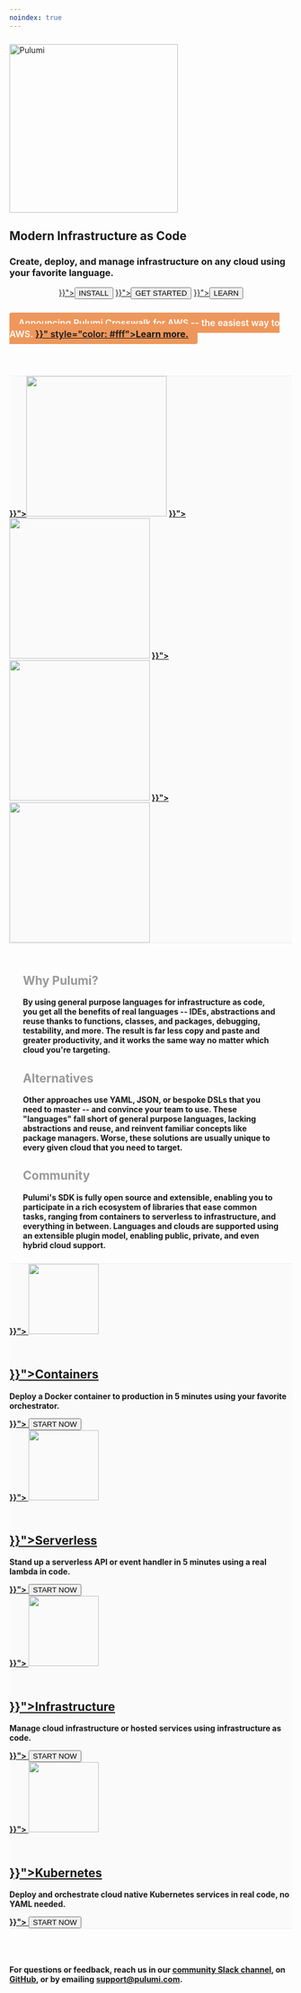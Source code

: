 ```yaml
---
noindex: true
---
```


<div class="card-table" style="margin-top: 24px">
    <a href="https://www.pulumi.com"><img src="/images/logo/logo.svg" alt="Pulumi" width="300"></a>
    <h2 class="get-to-the-cloud no-anchor">
        Modern Infrastructure as Code
    </h2>
    <h3 class="get-to-the-cloud-sub no-anchor">
        Create, deploy, and manage infrastructure on any cloud using your favorite language.
    </h3>
    <p style="text-align: center; margin-bottom: 0">
        <a href="{{< relref "/quickstart/install.md" >}}"><button class="button primary">INSTALL</button></a>
        <a href="{{< relref "/quickstart" >}}"><button class="button primary">GET STARTED</button></a>
        <a href="{{< relref "/reference" >}}"><button class="button primary">LEARN</button></a>
    </p>
    <p style="margin-top: 32px;">
        <span style="font-weight: 600; background-color: #ee975c; border-radius: 4px; color: #fff; padding: 8px 16px; font-size: 16px">
            Announcing Pulumi Crosswalk for AWS -- the easiest way to AWS.
            <a href="{{< relref "/reference/crosswalk/aws/_index.md" >}}" style="color: #fff"><b>Learn more.</a>
        </span>
    </p>
</div>

<div class="card-table" style="background: #fafafa; margin: 64px 0 0 0; border-top: 1px solid #eee">
    <div class="mdl-card mdl-shadow--2dp get-started-card">
        <a href="{{< relref "/quickstart/aws" >}}"><img src="/images/quickstart/aws-purple.png" style="width: 250px"></a>
        <a href="{{< relref "/quickstart/azure" >}}"><img src="/images/quickstart/azure-purple.png" style="width: 250px"></a>
        <a href="{{< relref "/quickstart/gcp" >}}"><img src="/images/quickstart/gcp-purple.png" style="width: 250px"></a>
        <a href="{{< relref "/quickstart/kubernetes" >}}"><img src="/images/quickstart/k8s-purple.png" style="width: 250px"></a>
    </div>
</div>

<div class="card-table" style="border-top: 1px solid #eee; padding: 24px">
    <div class="mdl-card mdl-shadow--2dp get-started-card">
        <div class="mdl-card__title">
            <h2 class="mdl-card__title-text no-anchor" style="color: #999">Why Pulumi?</h2>
        </div>
        <div class="mdl-card__supporting-text">
            <span class="card-text">
                <div class="content" style="text-align: left; display: inline-block; margin: auto">
                    By using general purpose languages for infrastructure as code,
                    you get all the benefits of real languages -- IDEs, abstractions and
                    reuse thanks to functions, classes, and packages, debugging, testability,
                    and more. The result is far less copy and paste and greater productivity,
                    and it works the same way no matter which cloud you're targeting.
                </div>
            </span>
        </div>
    </div>
    <div class="mdl-card mdl-shadow--2dp get-started-card">
        <div class="mdl-card__title">
           <h2 class="mdl-card__title-text no-anchor" style="color: #999">Alternatives</h2>
        </div>
        <div class="mdl-card__supporting-text">
            <span class="card-text">
                <div class="content" style="text-align: left; display: inline-block; margin: auto">
                    Other approaches use YAML, JSON, or bespoke DSLs that you need to
                    master -- and convince your team to use. These "languages" fall short of
                    general purpose languages, lacking abstractions and reuse, and reinvent
                    familiar concepts like package managers. Worse, these solutions are usually
                    unique to every given cloud that you need to target.
                </div>
            </span>
        </div>
    </div>
    <div class="mdl-card mdl-shadow--2dp get-started-card">
        <div class="mdl-card__title">
           <h2 class="mdl-card__title-text no-anchor" style="color: #999">Community</h2>
        </div>
        <div class="mdl-card__supporting-text">
            <span class="card-text">
                <div class="content" style="text-align: left; display: inline-block; margin: auto">
                    Pulumi's SDK is fully open source and extensible, enabling you to
                    participate in a rich ecosystem of libraries that ease common tasks,
                    ranging from containers to serverless to infrastructure, and everything
                    in between. Languages and clouds are supported using an extensible
                    plugin model, enabling public, private, and even hybrid cloud support.
                </div>
            </span>
        </div>
    </div>
</div>

<div class="card-table" style="background: #fafafa; border-top: 1px solid #eee; border-bottom: 1px solid #eee; margin-bottom: 64px">
    <div class="mdl-card mdl-shadow--2dp get-started-card">
        <a href="{{< relref "/quickstart/aws/tutorial-service.md" >}}">
          <img src="/images/icon-feature-containers.svg"
              style="margin-bottom: 30px" width="125">
        </a>
        <div class="mdl-card__title">
            <h2 class="mdl-card__title-text no-anchor">
                <a href="{{< relref "/quickstart/aws/tutorial-service.md" >}}">Containers</a>
            </h2>
        </div>
        <div class="mdl-card__supporting-text">
            <span class="card-text">
                <p>Deploy a Docker container to production in 5 minutes using your favorite orchestrator.</p>
            </span>
        </div>
        <div class="mdl-card__actions">
            <a href="{{< relref "/quickstart/aws/tutorial-service.md" >}}">
                <button class="button">START NOW</button>
            </a>
        </div>
    </div>
    <div class="mdl-card mdl-shadow--2dp get-started-card">
        <a href="{{< relref "/quickstart/aws/tutorial-rest-api.md" >}}">
          <img src="/images/icon-feature-serverless.svg"
              style="margin-bottom: 30px" width="125">
        </a>
        <div class="mdl-card__title">
            <h2 class="mdl-card__title-text no-anchor">
                <a href="{{< relref "/quickstart/aws/tutorial-rest-api.md" >}}">Serverless</a>
            </h2>
        </div>
        <div class="mdl-card__supporting-text">
            <span class="card-text">
                <p>Stand up a serverless API or event handler in 5 minutes using a real lambda in code.</p>
            </span>
        </div>
        <div class="mdl-card__actions">
            <a href="{{< relref "/quickstart/aws/tutorial-rest-api.md" >}}">
                <button class="button">START NOW</button>
            </a>
        </div>
    </div>
    <div class="mdl-card mdl-shadow--2dp get-started-card">
        <a href="{{< relref "/quickstart/aws/tutorial-ec2-webserver.md" >}}">
          <img src="/images/icon-feature-data.svg"
              style="margin-bottom: 30px" width="125">
        </a>
        <div class="mdl-card__title">
            <h2 class="mdl-card__title-text no-anchor">
                <a href="{{< relref "/quickstart/aws/tutorial-ec2-webserver.md" >}}">Infrastructure</a>
            </h2>
        </div>
        <div class="mdl-card__supporting-text">
            <span class="card-text">
                <p>Manage cloud infrastructure or hosted services using infrastructure as code.</p>
            </span>
        </div>
        <div class="mdl-card__actions">
            <a href="{{< relref "/quickstart/aws/tutorial-ec2-webserver.md" >}}">
                <button class="button">START NOW</button>
            </a>
        </div>
    </div>
    <div class="mdl-card mdl-shadow--2dp get-started-card">
        <a href="{{< relref "/quickstart/kubernetes" >}}">
          <img src="/images/icon-feature-kubernetes.svg"
              style="margin-bottom: 30px" width="125">
        </a>
        <div class="mdl-card__title">
            <h2 class="mdl-card__title-text no-anchor">
                <a href="{{< relref "/quickstart/kubernetes" >}}">Kubernetes</a>
            </h2>
        </div>
        <div class="mdl-card__supporting-text">
            <span class="card-text">
                <p>Deploy and orchestrate cloud native Kubernetes services in real code, no YAML needed.</p>
            </span>
        </div>
        <div class="mdl-card__actions">
            <a href="{{< relref "/quickstart/kubernetes" >}}">
                <button class="button">START NOW</button>
            </a>
        </div>
    </div>
</div>

For questions or feedback, reach us in our
[community Slack channel](https://slack.pulumi.io),
on [GitHub](https://github.com/pulumi), or by emailing [support@pulumi.com](mailto:support@pulumi.com).

